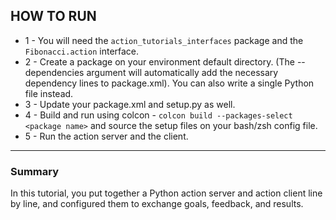 ## HOW TO RUN

* 1 - You will need the `action_tutorials_interfaces` package and the `Fibonacci.action` interface.
* 2 - Create a package on your environment default directory. (The --dependencies argument will automatically add the necessary dependency lines to package.xml). You can also write a single Python file instead.
* 3 - Update your package.xml and setup.py as well.
* 4 - Build and run using colcon - `colcon build --packages-select <package name>` and source the setup files on your bash/zsh config file.
* 5 - Run the action server and the client.

---

### Summary

In this tutorial, you put together a Python action server and action client line by line, and configured them to exchange goals, feedback, and results.
